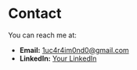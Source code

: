 # Contact

You can reach me at:

- **Email:** 1uc4r4im0nd0@gmail.com
- **LinkedIn:** [Your LinkedIn](https://www.linkedin.com/in/luca-raimondo/)
